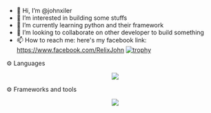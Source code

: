 - 👋 Hi, I’m @johnxiler
- 👀 I’m interested in building some stuffs
- 🌱 I’m currently learning python and their framework
- 💞️ I’m looking to collaborate on other developer to build something
- 📫 How to reach me: here's my facebook link: https://www.facebook.com/RelixJohn
  [![trophy](https://github-profile-trophy.vercel.app/?username=johnxiler&theme=onedark)](https://github.com/johnxiler/github-profile-trophy)

<!---
johnxiler/johnxiler is a ✨ special ✨ repository because its `README.md` (this file) appears on your GitHub profile.
You can click the Preview link to take a look at your changes.
--->
⚙️ Languages
<p align="center">
  <a href="https://skillicons.dev">
    <img src="https://skillicons.dev/icons?i=dart,go,julia,mysql,php,py,solidity,ts,bash,cs" />
  </a>
</p>
⚙️ Frameworks and tools
<p align="center">
  <a href="https://skillicons.dev">
    <img src="https://skillicons.dev/icons?i=git,bootstrap,arduino,flask,flutter,github,graphql,linux,materialui,mongodb,netlify,powershell,qt,raspberrypi,stackoverflow,tailwind,tensorflow,vscode,codepen,dotnet,visualstudio" />
  </a>
</p>
